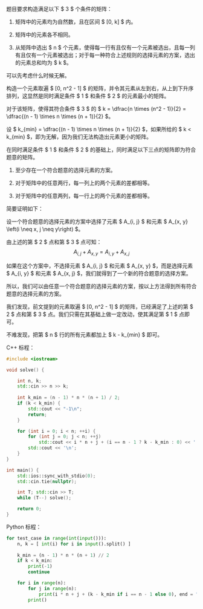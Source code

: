 题目要求构造满足以下 $ 3 $ 个条件的矩阵：

1. 矩阵中的元素均为自然数，且在区间 $ [0, k] $ 内。

2. 矩阵中的元素各不相同。

3. 从矩阵中选出 $ n $ 个元素，使得每一行有且仅有一个元素被选出，且每一列有且仅有一个元素被选出；对于每一种符合上述规则的选择元素的方案，选出的元素总和均为 $ k $。

可以先考虑什么时候无解。

构造一个元素取遍 $ [0, n^2 - 1] $ 的矩阵，并令其元素从左到右，从上到下升序排列，这显然是同时满足条件 $ 1 $ 和条件 $ 2 $ 的元素最小的矩阵。

对于该矩阵，使得其符合条件 $ 3 $ 的 $ k = \dfrac{n \times (n^2 - 1)}{2} = \dfrac{(n - 1) \times n \times (n + 1)}{2} $。

设 $ k_{min} = \dfrac{(n - 1) \times n \times (n + 1)}{2} $，如果所给的 $ k < k_{min} $，即为无解，因为我们无法构造出元素更小的矩阵。

在同时满足条件 $ 1 $ 和条件 $ 2 $ 的基础上，同时满足以下三点的矩阵即为符合题意的矩阵。

1. 至少存在一个符合题意的选择元素的方案。

2. 对于矩阵中的任意两行，每一列上的两个元素的差都相等。

3. 对于矩阵中的任意两列，每一行上的两个元素的差都相等。

简要证明如下：

设一个符合题意的选择元素的方案中选择了元素 $ A_{i, j} $ 和元素 $ A_{x, y} \left(i \neq x, j \neq y\right) $。

由上述的第 $ 2 $ 点和第 $ 3 $ 点可知：
$$
A_{i, j} + A_{x, y} = A_{i, y} + A_{x, j}
$$

如果在这个方案中，不选择元素 $ A_{i, j} $ 和元素 $ A_{x, y} $，而是选择元素 $ A_{i, y} $ 和元素 $ A_{x, j} $，我们就得到了一个新的符合题意的选择方案。

所以，我们可以由任意一个符合题意的选择元素的方案，按以上方法得到所有符合题意的选择元素的方案。

我们发现，前文提到的元素取遍 $ [0, n^2 - 1] $ 的矩阵，已经满足了上述的第 $ 2 $ 点和第 $ 3 $ 点。我们只需在其基础上做一定改动，使其满足第 $ 1 $ 点即可。

不难发现，把第 $ n $ 行的所有元素都加上 $ k - k_{min} $ 即可。

C++ 标程：

```cpp
#include <iostream>

void solve() {

    int n, k;
    std::cin >> n >> k;
    
    int k_min = (n - 1) * n * (n + 1) / 2;
    if (k < k_min) {
        std::cout << "-1\n";
        return;
    }

    for (int i = 0; i < n; ++i) {
        for (int j = 0; j < n; ++j)
            std::cout << i * n + j + (i == n - 1 ? k - k_min : 0) << ' ';
        std::cout << '\n';
    }
}

int main() {
    std::ios::sync_with_stdio(0);
    std::cin.tie(nullptr);

    int T; std::cin >> T;
    while (T--) solve();

    return 0;
}
```

Python 标程：

```python
for test_case in range(int(input())):
    n, k = [ int(i) for i in input().split() ]
    
    k_min = (n - 1) * n * (n + 1) // 2
    if k < k_min:
        print(-1)
        continue

    for i in range(n):
        for j in range(n):
            print(i * n + j + (k - k_min if i == n - 1 else 0), end = " ")
        print()    
```
